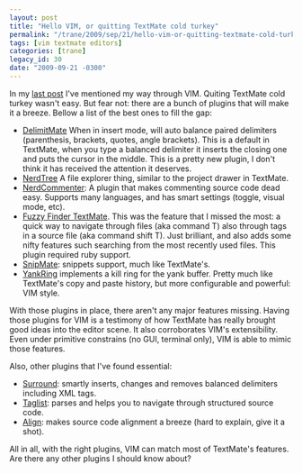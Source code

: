 ```yaml
---
layout: post
title: "Hello VIM, or quitting TextMate cold turkey"
permalink: "/trane/2009/sep/21/hello-vim-or-quitting-textmate-cold-turkey/"
tags: [vim textmate editors]
categories: [trane]
legacy_id: 30
date: "2009-09-21 -0300"
---
```

In my [last post](http://www.stimuli.com.br/trane/2009/sep/19/how-i-learn-stop-worrying-and-love-vim/) I've mentioned my way through VIM. Quiting TextMate cold turkey wasn't easy. But fear not: there are a bunch of plugins that will make it a breeze. Bellow a list of the best ones to fill the gap:

- [DelimitMate](http://www.vim.org/scripts/script.php?script_id=2754) When in insert mode, will auto balance paired delimiters (parenthesis, brackets, quotes, angle brackets). This is a default in TextMate, when you type a balanced delimiter it inserts the closing one and puts the cursor in the middle. This is a pretty new plugin, I don't think it has received the attention it deserves.  
- [NerdTree](http://www.vim.org/scripts/script.php?script_id=1658) A file explorer thing, similar to the project drawer in TextMate.
- [NerdCommenter](http://www.vim.org/scripts/script.php?script_id=1218): A plugin that makes commenting source code dead easy. Supports many languages, and has smart settings (toggle, visual mode, etc).
- [Fuzzy Finder TextMate](http://github.com/jamis/fuzzyfinder_textmate). This was the feature that I missed the most: a quick way to navigate through files (aka command T) also through tags in a source file (aka command shift T). Just brilliant, and also adds some nifty features such searching from the most recently used files. This plugin required ruby support. 
- [SnipMate](http://www.vim.org/scripts/script.php?script_id=2540): snippets support, much like TextMate's. 
- [YankRing](http://www.vim.org/scripts/script.php?script_id=1234) implements a kill ring for the yank buffer. Pretty much like TextMate's copy and paste history, but more configurable and powerful: VIM style.

With those plugins in place, there aren't any major features missing. Having those plugins for VIM is a testimony of how TextMate has really brought good ideas into the editor scene. It also corroborates VIM's extensibility. Even under primitive constrains (no GUI, terminal only), VIM is able to mimic those features.

Also, other plugins that I've found essential:

- [Surround](http://www.vim.org/scripts/script.php?script_id=1697): smartly inserts, changes and removes balanced delimiters including XML tags. 
- [Taglist](http://www.vim.org/scripts/script.php?script_id=273): parses and helps you to navigate through structured source code.
- [Align](http://www.vim.org/scripts/script.php?script_id=294): makes source code alignment a breeze (hard to explain, give it a shot).

All in all, with the right plugins, VIM can match most of TextMate's features. Are there any other plugins I should know about?